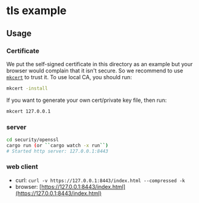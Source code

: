 # tls example

## Usage

### Certificate

We put the self-signed certificate in this directory as an example
but your browser would complain that it isn't secure.
So we recommend to use [`mkcert`] to trust it. To use local CA, you should run:

```sh
mkcert -install
```

If you want to generate your own cert/private key file, then run:

```sh
mkcert 127.0.0.1
```

[`mkcert`]: https://github.com/FiloSottile/mkcert

### server

```sh
cd security/openssl
cargo run (or ``cargo watch -x run``)
# Started http server: 127.0.0.1:8443
```

### web client

- curl: ``curl -v https://127.0.0.1:8443/index.html --compressed -k``
- browser: [https://127.0.0.1:8443/index.html](https://127.0.0.1:8443/index.html)

